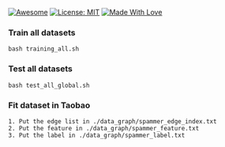 
[![Awesome](https://awesome.re/badge.svg)](https://github.com/guaiyoui/graph-analytics-starter-pack) 
[![License: MIT](https://img.shields.io/badge/License-MIT-green.svg)](https://opensource.org/licenses/MIT)
[![Made With Love](https://img.shields.io/badge/Made%20With-Love-red.svg)](https://github.com/chetanraj/awesome-github-badges)




### Train all datasets
```
bash training_all.sh
```

### Test all datasets
```
bash test_all_global.sh
```

### Fit dataset in Taobao

```
1. Put the edge list in ./data_graph/spammer_edge_index.txt
2. Put the feature in ./data_graph/spammer_feature.txt
3. Put the label in ./data_graph/spammer_label.txt

```
